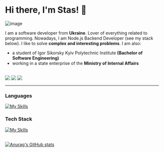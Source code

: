 # Hi there, I'm Stas! 👋
![image](https://media.giphy.com/media/3oKIPnAiaMCws8nOsE/giphy.gif?cid=790b7611oscq0hhevd85c4z776u3f4oj6ieouwzup368yer0&ep=v1_gifs_search&rid=giphy.gif&ct=g)

I am a software developer from **Ukraine**. Lover of everything related to programming. Nowadays, I am Node.js Backend Developer (see my stack below). I like to solve **complex and interesting problems**. I am also:
- a student of Igor Sikorsky Kyiv Polytechnic Institute **(Bachelor of Software Engineering)**
- working in a state enterprise of the **Ministry of Internal Affairs**
<br></br>
<div>
  <a href="mailto:stanislavbasarab083@gmail.com" target="_blank" ><img src="https://img.shields.io/badge/Gmail-D14836?style=for-the-badge&logo=gmail&logoColor=white" /></a>
  <a href="https://t.me/stbasarab" target="_blank"><img src="https://img.shields.io/badge/Telegram-2CA5E0?style=for-the-badge&logo=telegram&logoColor=white" /></a>
  <a href="https://www.linkedin.com/in/stbasarab/" target="_blank"><img src="https://img.shields.io/badge/LinkedIn-0077B5?style=for-the-badge&logo=linkedin&logoColor=white" /></a>
</div>

<hr></hr>

### Languages
[![My Skills](https://skillicons.dev/icons?i=js,ts,java,kotlin,python,cs,c,html,css)](https://skillicons.dev)
<br>

### Tech Stack
[![My Skills](https://skillicons.dev/icons?i=nestjs,nodejs,express,jest,docker,mongodb,postgres,mysql,redis,rabbitmq,sequelize,prisma,linux,azure)](https://skillicons.dev)
<br>
<br>

[![Anurag's GitHub stats](https://github-readme-stats.vercel.app/api?username=fokaaas&theme=dark)](https://github.com/anuraghazra/github-readme-stats)
